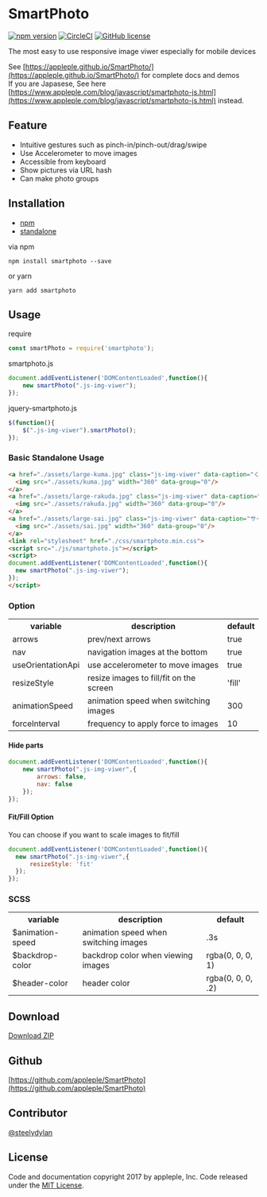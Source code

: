 # SmartPhoto
[![npm version](https://badge.fury.io/js/smartphoto.svg)](https://badge.fury.io/js/smartphoto)
[![CircleCI](https://circleci.com/gh/appleple/SmartPhoto/tree/master.svg?style=shield)](https://circleci.com/gh/appleple/SmartPhoto/tree/master)
[![GitHub license](https://img.shields.io/badge/license-MIT-green.svg)](https://raw.githubusercontent.com/appleple/SmartPhoto/master/LICENSE)

The most easy to use responsive image viwer especially for mobile devices

See [https://appleple.github.io/SmartPhoto/](https://appleple.github.io/SmartPhoto/) for complete docs and demos<br/>
If you are Japasese, See here [https://www.appleple.com/blog/javascript/smartphoto-js.html](https://www.appleple.com/blog/javascript/smartphoto-js.html) instead.

## Feature
- Intuitive gestures such as pinch-in/pinch-out/drag/swipe
- Use Accelerometer to move images
- Accessible from keyboard
- Show pictures via URL hash
- Can make photo groups

## Installation
- [npm](https://www.npmjs.com/package/smartphoto)
- [standalone](https://raw.githubusercontent.com/appleple/smart-photo/master/js/smartphoto.js)

via npm
```shell
npm install smartphoto --save
```

or yarn

```shell
yarn add smartphoto
```

## Usage
require
```js
const smartPhoto = require('smartphoto');
```

smartphoto.js
```js
document.addEventListener('DOMContentLoaded',function(){
    new smartPhoto(".js-img-viwer");
});
```

jquery-smartphoto.js
```js
$(function(){
    $(".js-img-viwer").smartPhoto();
});
```

### Basic Standalone Usage

```html
<a href="./assets/large-kuma.jpg" class="js-img-viwer" data-caption="くま" data-id="kuma">
  <img src="./assets/kuma.jpg" width="360" data-group="0"/>
</a>
<a href="./assets/large-rakuda.jpg" class="js-img-viwer" data-caption="ラクダ" data-id="rakuda">
  <img src="./assets/rakuda.jpg" width="360" data-group="0"/>
</a>
<a href="./assets/large-sai.jpg" class="js-img-viwer" data-caption="サイ" data-id="sai">
  <img src="./assets/sai.jpg" width="360" data-group="0"/>
</a>
<link rel="stylesheet" href="./css/smartphoto.min.css">
<script src="./js/smartphoto.js"></script>
<script>
document.addEventListener('DOMContentLoaded',function(){
  new smartPhoto(".js-img-viwer");
});
</script>
```

### Option

<table>
	<tr>
		<th>variable</th>
		<th>description</th>
		<th>default</th>
	</tr>
	<tr>
		<td>arrows</td>
		<td>prev/next arrows</td>
		<td>true</td>
	</tr>
	<tr>
		<td>nav</td>
		<td>navigation images at the bottom</td>
		<td>true</td>
	</tr>
	<tr>
		<td>useOrientationApi</td>
		<td>use accelerometer to move images</td>
		<td>true</td>
	</tr>
	<tr>
		<td>resizeStyle</td>
		<td>resize images to fill/fit on the screen</td>
		<td>'fill'</td>
	</tr>
	<tr>
		<td>animationSpeed</td>
		<td>animation speed when switching images</td>
		<td>300</td>
	</tr>
	<tr>
		<td>forceInterval</td>
		<td>frequency to apply force to images</td>
		<td>10</td>
	</tr>
</table>

#### Hide parts
```js
document.addEventListener('DOMContentLoaded',function(){
    new smartPhoto(".js-img-viwer",{
        arrows: false,
        nav: false
    });
});
```

#### Fit/Fill Option

You can choose if you want to scale images to fit/fill

```js
document.addEventListener('DOMContentLoaded',function(){
  new smartPhoto(".js-img-viwer",{
      resizeStyle: 'fit'
  });
});
```

### SCSS

<table>
	<tr>
		<th>variable</th>
		<th>description</th>
		<th>default</th>
	</tr>
    <tr>
        <td>$animation-speed</td>
        <td>animation speed when switching images</td>
        <td>.3s</td>
    </tr>
    <tr>
        <td>$backdrop-color</td>
        <td>backdrop color when viewing images</td>
        <td>rgba(0, 0, 0, 1)</td>
    </tr>
    <tr>
        <td>$header-color</td>
        <td>header color</td>
        <td>rgba(0, 0, 0, .2)</td>
    </tr>
</table>


## Download
[Download ZIP](https://github.com/appleple/SmartPhoto/archive/master.zip)

## Github
[https://github.com/appleple/SmartPhoto](https://github.com/appleple/SmartPhoto)

## Contributor
[@steelydylan](https://github.com/steelydylan)

## License
Code and documentation copyright 2017 by appleple, Inc. Code released under the [MIT License](https://github.com/appleple/SmartPhoto/blob/master/LICENSE).
